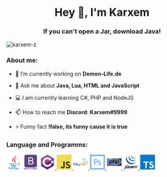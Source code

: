 <h1 align="center">Hey 👋, I'm Karxem</h1>
<h3 align="center">If you can't open a Jar, download Java!</h3>

<p align="left"> <img src="https://komarev.com/ghpvc/?username=zeroday-z&label=Profile%20views&color=0e75b6&style=flat" alt="karxem-z" /> </p>

<h3 align="left">About me:</h3>

- 🔭 I’m currently working on **Demon-Life.de**

- 💬 Ask me about **Java, Lua, HTML and JavaScript**

- 💻 I am currently learning C#, PHP and NodeJS

- 📫 How to reach me **Discord: Karxem#9999**

- ⚡ Funny fact **!false, its funny cause it is true**


<h3 align="left">Language and Programms:</h3>
<p align="left"> <img src="https://raw.githubusercontent.com/devicons/devicon/master/icons/java/java-original.svg" alt="bootstrap" width="40" height="40"/> <img src="https://raw.githubusercontent.com/devicons/devicon/master/icons/bootstrap/bootstrap-plain-wordmark.svg" alt="bootstrap" width="40" height="40"/> </a> <a href="https://www.w3schools.com/cs/" target="_blank"> <img src="https://raw.githubusercontent.com/devicons/devicon/master/icons/csharp/csharp-original.svg" alt="csharp" width="40" height="40"/> <img src="https://raw.githubusercontent.com/devicons/devicon/master/icons/javascript/javascript-original.svg" alt="javascript" width="40" height="40"/> <img src="https://raw.githubusercontent.com/devicons/devicon/master/icons/mysql/mysql-original-wordmark.svg" alt="mysql" width="40" height="40"/> <img src="https://raw.githubusercontent.com/devicons/devicon/master/icons/photoshop/photoshop-line.svg" alt="photoshop" width="40" height="40"/> </a> <a href="https://www.php.net" target="_blank"> <img src="https://raw.githubusercontent.com/devicons/devicon/master/icons/php/php-original.svg" alt="php" width="40" height="40"/> <img src="https://raw.githubusercontent.com/devicons/devicon/master/icons/jquery/jquery-original-wordmark.svg" alt="react" width="40" height="40"/> </a> <a href="https://www.typescriptlang.org/" target="_blank"> <img src="https://raw.githubusercontent.com/devicons/devicon/master/icons/typescript/typescript-original.svg" alt="typescript" width="40" height="40"/> </a> </p>
